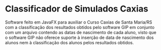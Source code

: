 # Classificador de Simulados Caxias

Software feito em JavaFX para auxiliar o Curso Caxias de Santa Maria/RS com a classificação dos resultados obtidos pelo software GIP em conjunto com um arquivo contendo as datas de nascimento de cada aluno, visto que o software GIP não oferece suporte à inserção de data de nascimento dos alunos nem à classificação dos alunos pelos resultados obtidos.
